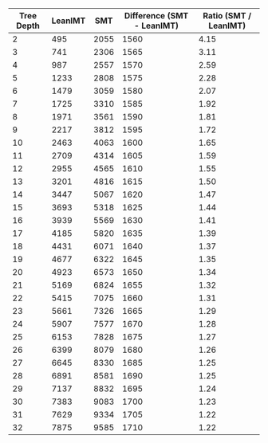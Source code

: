 | Tree Depth | LeanIMT | SMT  | Difference (SMT - LeanIMT) | Ratio (SMT / LeanIMT) |
| ---------- | ------- | ---- | -------------------------- | --------------------- |
| 2          | 495     | 2055 | 1560                       | 4.15                  |
| 3          | 741     | 2306 | 1565                       | 3.11                  |
| 4          | 987     | 2557 | 1570                       | 2.59                  |
| 5          | 1233    | 2808 | 1575                       | 2.28                  |
| 6          | 1479    | 3059 | 1580                       | 2.07                  |
| 7          | 1725    | 3310 | 1585                       | 1.92                  |
| 8          | 1971    | 3561 | 1590                       | 1.81                  |
| 9          | 2217    | 3812 | 1595                       | 1.72                  |
| 10         | 2463    | 4063 | 1600                       | 1.65                  |
| 11         | 2709    | 4314 | 1605                       | 1.59                  |
| 12         | 2955    | 4565 | 1610                       | 1.55                  |
| 13         | 3201    | 4816 | 1615                       | 1.50                  |
| 14         | 3447    | 5067 | 1620                       | 1.47                  |
| 15         | 3693    | 5318 | 1625                       | 1.44                  |
| 16         | 3939    | 5569 | 1630                       | 1.41                  |
| 17         | 4185    | 5820 | 1635                       | 1.39                  |
| 18         | 4431    | 6071 | 1640                       | 1.37                  |
| 19         | 4677    | 6322 | 1645                       | 1.35                  |
| 20         | 4923    | 6573 | 1650                       | 1.34                  |
| 21         | 5169    | 6824 | 1655                       | 1.32                  |
| 22         | 5415    | 7075 | 1660                       | 1.31                  |
| 23         | 5661    | 7326 | 1665                       | 1.29                  |
| 24         | 5907    | 7577 | 1670                       | 1.28                  |
| 25         | 6153    | 7828 | 1675                       | 1.27                  |
| 26         | 6399    | 8079 | 1680                       | 1.26                  |
| 27         | 6645    | 8330 | 1685                       | 1.25                  |
| 28         | 6891    | 8581 | 1690                       | 1.25                  |
| 29         | 7137    | 8832 | 1695                       | 1.24                  |
| 30         | 7383    | 9083 | 1700                       | 1.23                  |
| 31         | 7629    | 9334 | 1705                       | 1.22                  |
| 32         | 7875    | 9585 | 1710                       | 1.22                  |
